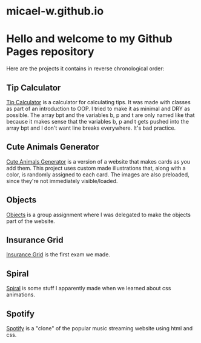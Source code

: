 # micael-w.github.io

# Hello and welcome to my Github Pages repository

Here are the projects it contains in reverse chronological order:

## Tip Calculator

[Tip Calculator](http://micael-w.github.io/tip-calculator/) is a calculator for calculating tips. It was made with classes as part of an introduction to OOP. I tried to make it as minimal and DRY as possible. The array bpt and the variables b, p and t are only named like that because it makes sense that the variables b, p and t gets pushed into the array bpt and I don't want line breaks everywhere. It's bad practice.

## Cute Animals Generator

[Cute Animals Generator](http://micael-w.github.io/cute-animals-generator/) is a version of a website that makes cards as you add them. This project uses custom made illustrations that, along with a color, is randomly assigned to each card. The images are also preloaded, since they're not immediately visible/loaded.

## Objects

[Objects](https://micael-w.github.io/objects/) is a group assignment where I was delegated to make the objects part of the website.

## Insurance Grid

[Insurance Grid](https://micael-w.github.io/insurance-grid/) is the first exam we made.

## Spiral

[Spiral](https://micael-w.github.io/spiral/) is some stuff I apparently made when we learned about css animations.

## Spotify

[Spotify](https://micael-w.github.io/spotify/) is a "clone" of the popular music streaming website using html and css.
